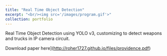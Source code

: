 ```yaml
---
title: "Real Time Object Detection"
excerpt: "<br/><img src='/images/program.gif'>"
collection: portfolio
---
```


Real Time Object Detection using YOLO v3, customizing to detect weapons and trucks in IP camera circuit.

Download paper here](http://roher1727.github.io/files/providence.pdf)
